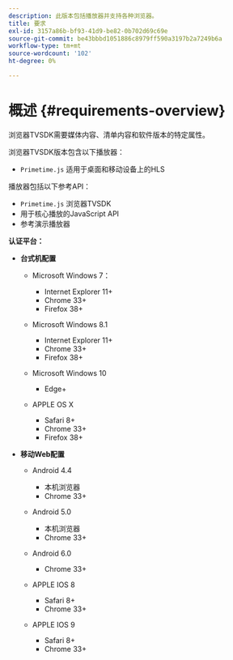 ```yaml
---
description: 此版本包括播放器并支持各种浏览器。
title: 要求
exl-id: 3157a86b-bf93-41d9-be82-0b702d69c69e
source-git-commit: be43bbbd1051886c8979ff590a3197b2a7249b6a
workflow-type: tm+mt
source-wordcount: '102'
ht-degree: 0%

---
```


# 概述 {#requirements-overview}

浏览器TVSDK需要媒体内容、清单内容和软件版本的特定属性。

浏览器TVSDK版本包含以下播放器：

* `Primetime.js` 适用于桌面和移动设备上的HLS

播放器包括以下参考API：

* `Primetime.js` 浏览器TVSDK
* 用于核心播放的JavaScript API
* 参考演示播放器

**认证平台：**

* **台式机配置**

   * Microsoft Windows 7：

      * Internet Explorer 11+
      * Chrome 33+
      * Firefox 38+
   * Microsoft Windows 8.1

      * Internet Explorer 11+
      * Chrome 33+
      * Firefox 38+
   * Microsoft Windows 10

      * Edge+
   * APPLE OS X

      * Safari 8+
      * Chrome 33+
      * Firefox 38+




* **移动Web配置**

   * Android 4.4

      * 本机浏览器
      * Chrome 33+
   * Android 5.0

      * 本机浏览器
      * Chrome 33+
   * Android 6.0

      * Chrome 33+
   * APPLE IOS 8

      * Safari 8+
      * Chrome 33+
   * APPLE IOS 9

      * Safari 8+
      * Chrome 33+
